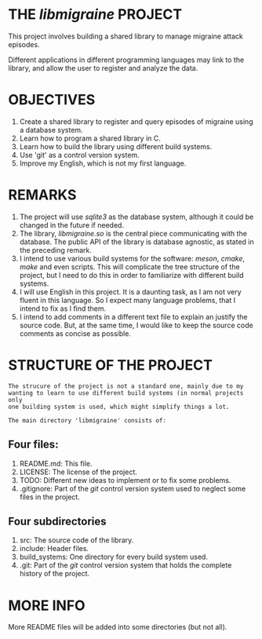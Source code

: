 # THE *libmigraine* PROJECT
This project involves building a shared library to manage migraine attack
episodes.

Different applications in different programming languages may link to the
library, and allow the user to register and analyze the data.

# OBJECTIVES
1. Create a shared library to register and query episodes of migraine using a
   database system.
2. Learn how to program a shared library in C.
3. Learn how to build the library using different build systems.
4. Use 'git' as a control version system.
5. Improve my English, which is not my first language.

# REMARKS
1. The project will use *sqlite3* as the database system, although it could be
   changed in the future if needed.
1. The library, *libmigraine.so* is the central piece communicating with the 
   database.  The public API of the library is database agnostic, as stated in the 
preceding remark.
1. I intend to use various build systems for the software: *meson*, *cmake*,
   *make* and even scripts. This will complicate the tree structure of the
   project, but I need to do this in order to familiarize with different
   build systems.
1. I will use English in this project. It is a daunting task, as I am not very
   fluent in this language. So I expect many language problems, that I intend to
   fix as I find them.
1. I intend to add comments in a different text file to explain an justify  the
   source code. But, at the same time, I would like to keep the source code
   comments as concise as possible.

# STRUCTURE OF THE PROJECT
	The strucure of the project is not a standard one, mainly due to my
	wanting to learn to use different build systems (in normal projects only
	one building system is used, which might simplify things a lot.

	The main directory 'libmigraine' consists of:

## Four files:
1. README.md:
	This file.
1. LICENSE:
   The license of the project.
1. TODO:
   Different new ideas to implement or to fix some problems.
1. .gitignore:
  Part of the *git* control version system used to neglect some files in the project.

## Four subdirectories
1. src:
  The source code of the library.
1. include:
  Header files.
1. build_systems:
   One directory for every build system used.
1. .git:
   Part of the *git* control version system that holds the complete history of the project.

# MORE INFO
More README files will be added into some directories (but not all).

